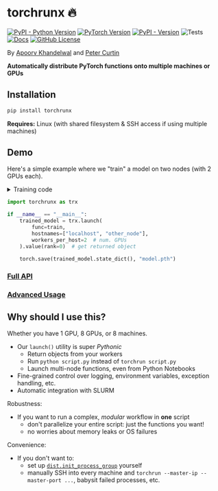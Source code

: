 # torchrunx 🔥

[![PyPI - Python Version](https://img.shields.io/pypi/pyversions/torchrunx)](https://github.com/apoorvkh/torchrunx/blob/main/pyproject.toml)
[![PyTorch Version](https://img.shields.io/badge/torch-%3E%3D2.0-orange)](https://github.com/pytorch/pytorch)
[![PyPI - Version](https://img.shields.io/pypi/v/torchrunx)](https://pypi.org/project/torchrunx/)
![Tests](https://img.shields.io/github/actions/workflow/status/apoorvkh/torchrunx/.github%2Fworkflows%2Fmain.yml)
[![Docs](https://readthedocs.org/projects/torchrunx/badge/?version=stable)](https://torchrunx.readthedocs.io)
[![GitHub License](https://img.shields.io/github/license/apoorvkh/torchrunx)](https://github.com/apoorvkh/torchrunx/blob/main/LICENSE)

By [Apoorv Khandelwal](http://apoorvkh.com) and [Peter Curtin](https://github.com/pmcurtin)

**Automatically distribute PyTorch functions onto multiple machines or GPUs**

## Installation

```bash
pip install torchrunx
```

**Requires:** Linux (with shared filesystem & SSH access if using multiple machines)

## Demo

Here's a simple example where we "train" a model on two nodes (with 2 GPUs each).

<details>
  <summary>Training code</summary>

  You could also use `transformers.Trainer` (or similar) below to automatically handle all the multi-GPU / DDP code.

  ```python
  import os
  import torch

  def train():
      rank = int(os.environ['RANK'])
      local_rank = int(os.environ['LOCAL_RANK'])

      model = torch.nn.Linear(10, 10).to(local_rank)
      ddp_model = torch.nn.parallel.DistributedDataParallel(model, device_ids=[local_rank])
      optimizer = torch.optim.AdamW(ddp_model.parameters())

      optimizer.zero_grad()
      outputs = ddp_model(torch.randn(5, 10))
      labels = torch.randn(5, 10).to(local_rank)
      torch.nn.functional.mse_loss(outputs, labels).backward()
      optimizer.step()

      if rank == 0:
          return model
  ```
</details>


```python
import torchrunx as trx

if __name__ == "__main__":
    trained_model = trx.launch(
        func=train,
        hostnames=["localhost", "other_node"],
        workers_per_host=2  # num. GPUs
    ).value(rank=0)  # get returned object

    torch.save(trained_model.state_dict(), "model.pth")
```

### [Full API](https://torchrunx.readthedocs.io/stable/api.html)
### [Advanced Usage](https://torchrunx.readthedocs.io/stable/advanced.html)

## Why should I use this?

Whether you have 1 GPU, 8 GPUs, or 8 machines.

- Our `launch()` utility is super _Pythonic_
    - Return objects from your workers
    - Run `python script.py` instead of `torchrun script.py`
    - Launch multi-node functions, even from Python Notebooks
- Fine-grained control over logging, environment variables, exception handling, etc.
- Automatic integration with SLURM

Robustness:

- If you want to run a complex, _modular_ workflow in __one__ script
  - don't parallelize your entire script: just the functions you want!
  - no worries about memory leaks or OS failures

Convenience:

- If you don't want to:
  - set up [`dist.init_process_group`](https://pytorch.org/docs/stable/distributed.html#torch.distributed.init_process_group) yourself
  - manually SSH into every machine and `torchrun --master-ip --master-port ...`, babysit failed processes, etc.
